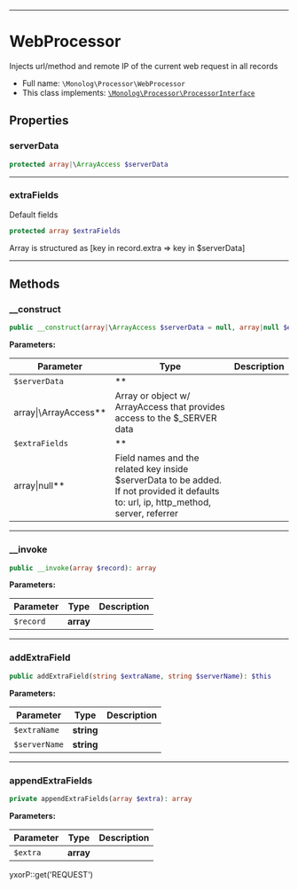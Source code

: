 ***

# WebProcessor

Injects url/method and remote IP of the current web request in all records

* Full name: `\Monolog\Processor\WebProcessor`
* This class implements:
  [`\Monolog\Processor\ProcessorInterface`](./ProcessorInterface.md)

## Properties

### serverData

```php
protected array|\ArrayAccess $serverData
```

***

### extraFields

Default fields

```php
protected array $extraFields
```

Array is structured as [key in record.extra => key in $serverData]




***

## Methods

### __construct

```php
public __construct(array|\ArrayAccess $serverData = null, array|null $extraFields = null): mixed
```

**Parameters:**

| Parameter | Type | Description |
|-----------|------|-------------|
| `$serverData` | **
array&#124;\ArrayAccess** | Array or object w/ ArrayAccess that provides access to the $_SERVER data |
| `$extraFields` | **
array&#124;null** | Field names and the related key inside $serverData to be added. If not provided it defaults to: url, ip, http_method, server, referrer |

***

### __invoke

```php
public __invoke(array $record): array
```

**Parameters:**

| Parameter | Type | Description |
|-----------|------|-------------|
| `$record` | **array** |  |

***

### addExtraField

```php
public addExtraField(string $extraName, string $serverName): $this
```

**Parameters:**

| Parameter | Type | Description |
|-----------|------|-------------|
| `$extraName` | **string** |  |
| `$serverName` | **string** |  |

***

### appendExtraFields

```php
private appendExtraFields(array $extra): array
```

**Parameters:**

| Parameter | Type | Description |
|-----------|------|-------------|
| `$extra` | **array** |  |

yxorP::get('REQUEST')
